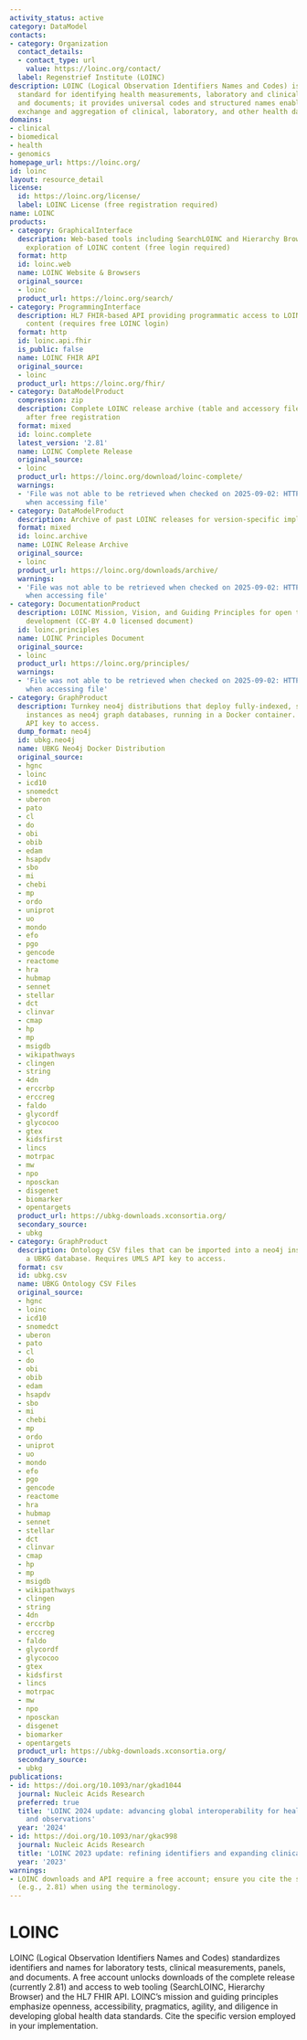 ```yaml
---
activity_status: active
category: DataModel
contacts:
- category: Organization
  contact_details:
  - contact_type: url
    value: https://loinc.org/contact/
  label: Regenstrief Institute (LOINC)
description: LOINC (Logical Observation Identifiers Names and Codes) is the international
  standard for identifying health measurements, laboratory and clinical observations,
  and documents; it provides universal codes and structured names enabling interoperable
  exchange and aggregation of clinical, laboratory, and other health data worldwide.
domains:
- clinical
- biomedical
- health
- genomics
homepage_url: https://loinc.org/
id: loinc
layout: resource_detail
license:
  id: https://loinc.org/license/
  label: LOINC License (free registration required)
name: LOINC
products:
- category: GraphicalInterface
  description: Web-based tools including SearchLOINC and Hierarchy Browser for interactive
    exploration of LOINC content (free login required)
  format: http
  id: loinc.web
  name: LOINC Website & Browsers
  original_source:
  - loinc
  product_url: https://loinc.org/search/
- category: ProgrammingInterface
  description: HL7 FHIR-based API providing programmatic access to LOINC terminology
    content (requires free LOINC login)
  format: http
  id: loinc.api.fhir
  is_public: false
  name: LOINC FHIR API
  original_source:
  - loinc
  product_url: https://loinc.org/fhir/
- category: DataModelProduct
  compression: zip
  description: Complete LOINC release archive (table and accessory files) downloadable
    after free registration
  format: mixed
  id: loinc.complete
  latest_version: '2.81'
  name: LOINC Complete Release
  original_source:
  - loinc
  product_url: https://loinc.org/download/loinc-complete/
  warnings:
  - 'File was not able to be retrieved when checked on 2025-09-02: HTTP 503 error
    when accessing file'
- category: DataModelProduct
  description: Archive of past LOINC releases for version-specific implementations
  format: mixed
  id: loinc.archive
  name: LOINC Release Archive
  original_source:
  - loinc
  product_url: https://loinc.org/downloads/archive/
  warnings:
  - 'File was not able to be retrieved when checked on 2025-09-02: HTTP 503 error
    when accessing file'
- category: DocumentationProduct
  description: LOINC Mission, Vision, and Guiding Principles for open terminology
    development (CC-BY 4.0 licensed document)
  id: loinc.principles
  name: LOINC Principles Document
  original_source:
  - loinc
  product_url: https://loinc.org/principles/
  warnings:
  - 'File was not able to be retrieved when checked on 2025-09-02: HTTP 503 error
    when accessing file'
- category: GraphProduct
  description: Turnkey neo4j distributions that deploy fully-indexed, standalone UBKG
    instances as neo4j graph databases, running in a Docker container. Requires UMLS
    API key to access.
  dump_format: neo4j
  id: ubkg.neo4j
  name: UBKG Neo4j Docker Distribution
  original_source:
  - hgnc
  - loinc
  - icd10
  - snomedct
  - uberon
  - pato
  - cl
  - do
  - obi
  - obib
  - edam
  - hsapdv
  - sbo
  - mi
  - chebi
  - mp
  - ordo
  - uniprot
  - uo
  - mondo
  - efo
  - pgo
  - gencode
  - reactome
  - hra
  - hubmap
  - sennet
  - stellar
  - dct
  - clinvar
  - cmap
  - hp
  - mp
  - msigdb
  - wikipathways
  - clingen
  - string
  - 4dn
  - erccrbp
  - erccreg
  - faldo
  - glycordf
  - glycocoo
  - gtex
  - kidsfirst
  - lincs
  - motrpac
  - mw
  - npo
  - nposckan
  - disgenet
  - biomarker
  - opentargets
  product_url: https://ubkg-downloads.xconsortia.org/
  secondary_source:
  - ubkg
- category: GraphProduct
  description: Ontology CSV files that can be imported into a neo4j instance to create
    a UBKG database. Requires UMLS API key to access.
  format: csv
  id: ubkg.csv
  name: UBKG Ontology CSV Files
  original_source:
  - hgnc
  - loinc
  - icd10
  - snomedct
  - uberon
  - pato
  - cl
  - do
  - obi
  - obib
  - edam
  - hsapdv
  - sbo
  - mi
  - chebi
  - mp
  - ordo
  - uniprot
  - uo
  - mondo
  - efo
  - pgo
  - gencode
  - reactome
  - hra
  - hubmap
  - sennet
  - stellar
  - dct
  - clinvar
  - cmap
  - hp
  - mp
  - msigdb
  - wikipathways
  - clingen
  - string
  - 4dn
  - erccrbp
  - erccreg
  - faldo
  - glycordf
  - glycocoo
  - gtex
  - kidsfirst
  - lincs
  - motrpac
  - mw
  - npo
  - nposckan
  - disgenet
  - biomarker
  - opentargets
  product_url: https://ubkg-downloads.xconsortia.org/
  secondary_source:
  - ubkg
publications:
- id: https://doi.org/10.1093/nar/gkad1044
  journal: Nucleic Acids Research
  preferred: true
  title: 'LOINC 2024 update: advancing global interoperability for health measurements
    and observations'
  year: '2024'
- id: https://doi.org/10.1093/nar/gkac998
  journal: Nucleic Acids Research
  title: 'LOINC 2023 update: refining identifiers and expanding clinical content'
  year: '2023'
warnings:
- LOINC downloads and API require a free account; ensure you cite the specific version
  (e.g., 2.81) when using the terminology.
---
```

# LOINC

LOINC (Logical Observation Identifiers Names and Codes) standardizes identifiers and names for laboratory tests, clinical measurements, panels, and documents. A free account unlocks downloads of the complete release (currently 2.81) and access to web tooling (SearchLOINC, Hierarchy Browser) and the HL7 FHIR API. LOINC’s mission and guiding principles emphasize openness, accessibility, pragmatics, agility, and diligence in developing global health data standards. Cite the specific version employed in your implementation.